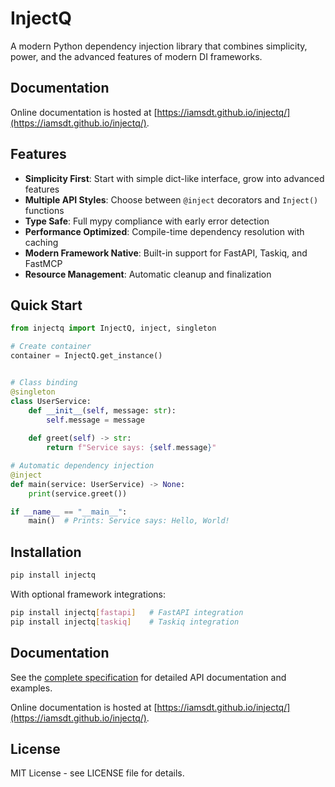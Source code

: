 # InjectQ

A modern Python dependency injection library that combines simplicity, power, and the advanced features of modern DI frameworks.

## Documentation
Online documentation is hosted at [https://iamsdt.github.io/injectq/](https://iamsdt.github.io/injectq/).


## Features

- **Simplicity First**: Start with simple dict-like interface, grow into advanced features
- **Multiple API Styles**: Choose between `@inject` decorators and `Inject()` functions  
- **Type Safe**: Full mypy compliance with early error detection
- **Performance Optimized**: Compile-time dependency resolution with caching
- **Modern Framework Native**: Built-in support for FastAPI, Taskiq, and FastMCP
- **Resource Management**: Automatic cleanup and finalization

## Quick Start

```python
from injectq import InjectQ, inject, singleton

# Create container
container = InjectQ.get_instance()


# Class binding
@singleton
class UserService:
    def __init__(self, message: str):
        self.message = message
    
    def greet(self) -> str:
        return f"Service says: {self.message}"

# Automatic dependency injection
@inject
def main(service: UserService) -> None:
    print(service.greet())

if __name__ == "__main__":
    main()  # Prints: Service says: Hello, World!
```

## Installation

```bash
pip install injectq
```

With optional framework integrations:

```bash
pip install injectq[fastapi]   # FastAPI integration
pip install injectq[taskiq]    # Taskiq integration  
```

## Documentation

See the [complete specification](INJECTQ_SPECIFICATION.md) for detailed API documentation and examples.

Online documentation is hosted at [https://iamsdt.github.io/injectq/](https://iamsdt.github.io/injectq/).

## License

MIT License - see LICENSE file for details.